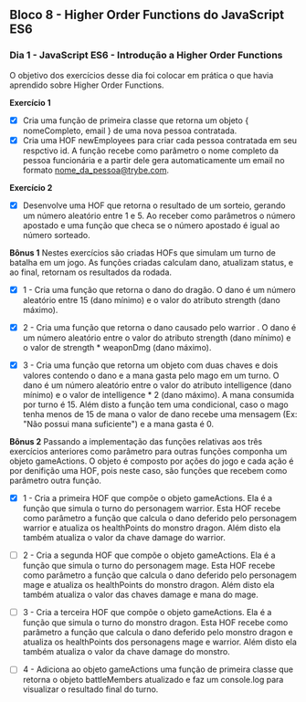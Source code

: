 ## Bloco 8 - Higher Order Functions do JavaScript ES6
### Dia 1 - JavaScript ES6 - Introdução a Higher Order Functions

O objetivo dos exercícios desse dia foi colocar em prática o que havia aprendido sobre Higher Order Functions.

**Exercício 1**

- [x] Cria uma função de primeira classe que retorna um objeto { nomeCompleto, email } de uma nova pessoa contratada.
- [x] Cria uma HOF newEmployees para criar cada pessoa contratada em seu respctivo id. A função recebe como parâmetro o nome completo da pessoa funcionária e a partir dele gera automaticamente um email no formato nome_da_pessoa@trybe.com.

**Exercício 2**

- [x] Desenvolve uma HOF que retorna o resultado de um sorteio, gerando um número aleatório entre 1 e 5. Ao receber como parâmetros o número apostado e uma função que checa se o número apostado é igual ao número sorteado.

**Bônus 1**
Nestes exercícios são criadas HOFs que simulam um turno de batalha em um jogo. 
As funções criadas calculam dano, atualizam status, e ao final, retornam os resultados da rodada.

- [x] 1 -  Cria uma função que retorna o dano do dragão.
O dano é um número aleatório entre 15 (dano mínimo) e o valor do atributo strength (dano máximo).

- [x] 2 - Cria uma função que retorna o dano causado pelo warrior .
O dano é um número aleatório entre o valor do atributo strength (dano mínimo) e o valor de strength * weaponDmg (dano máximo).

- [x] 3 - Cria uma função que retorna um objeto com duas chaves e dois valores contendo o dano e a mana gasta pelo mago em um turno.
O dano é um número aleatório entre o valor do atributo intelligence (dano mínimo) e o valor de intelligence * 2 (dano máximo).
A mana consumida por turno é 15. Além disto a função tem uma condicional, caso o mago tenha menos de 15 de mana o valor de dano recebe uma mensagem (Ex: "Não possui mana suficiente") e a mana gasta é 0.


**Bônus 2**
Passando a implementação das funções relativas aos três exercícios anteriores como parâmetro para outras funções componha um objeto gameActions.
 O objeto é composto por ações do jogo e cada ação é por denifição uma HOF, pois neste caso, são funções que recebem como parâmetro outra função.

- [x] 1 - Cria a primeira HOF que compõe o objeto gameActions. Ela é a função que simula o turno do personagem warrior. Esta HOF recebe como parâmetro a função que calcula o dano deferido pelo personagem warrior e atualiza os healthPoints do monstro dragon. Além disto ela também atualiza o valor da chave damage do warrior.

- [ ] 2 - Cria a segunda HOF que compõe o objeto gameActions. Ela é a função que simula o turno do personagem mage. Esta HOF recebe como parâmetro a função que calcula o dano deferido pelo personagem mage e atualiza os healthPoints do monstro dragon. Além disto ela também atualiza o valor das chaves damage e mana do mage.

- [ ] 3 - Cria a terceira HOF que compõe o objeto gameActions. Ela é a função que simula o turno do monstro dragon. Esta HOF recebe como parâmetro a função que calcula o dano deferido pelo monstro dragon e atualiza os healthPoints dos personagens mage e warrior. Além disto ela também atualiza o valor da chave damage do monstro. 

- [ ] 4 - Adiciona ao objeto gameActions uma função de primeira classe que retorna o objeto battleMembers atualizado e faz um console.log para visualizar o resultado final do turno.
